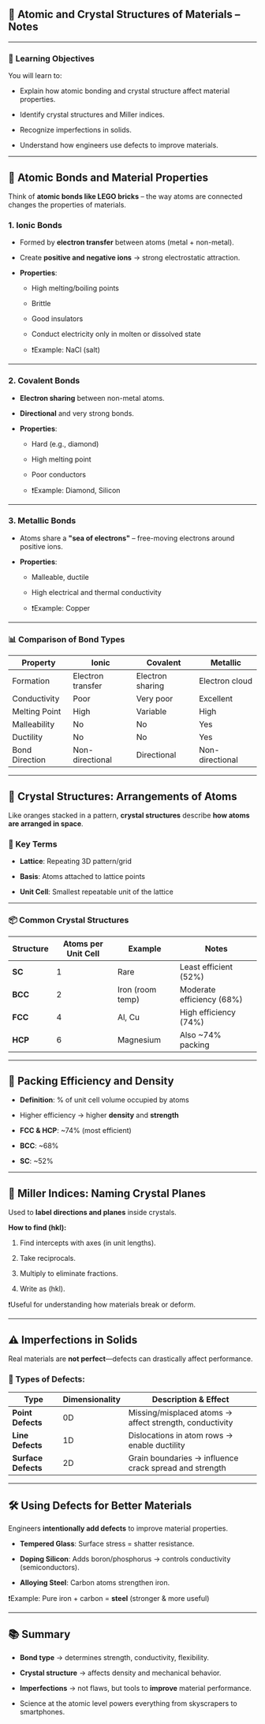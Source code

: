 ## 🧪 **Atomic and Crystal Structures of Materials – Notes**

---

### 🎯 **Learning Objectives**

You will learn to:

- Explain how atomic bonding and crystal structure affect material properties.
    
- Identify crystal structures and Miller indices.
    
- Recognize imperfections in solids.
    
- Understand how engineers use defects to improve materials.
    

---

## 🔗 **Atomic Bonds and Material Properties**

Think of **atomic bonds like LEGO bricks** – the way atoms are connected changes the properties of materials.

### 1. **Ionic Bonds**

- Formed by **electron transfer** between atoms (metal + non-metal).
    
- Create **positive and negative ions** → strong electrostatic attraction.
    
- **Properties**:
    
    - High melting/boiling points
        
    - Brittle
        
    - Good insulators
        
    - Conduct electricity only in molten or dissolved state
        
    - ❗Example: NaCl (salt)
        

---

### 2. **Covalent Bonds**

- **Electron sharing** between non-metal atoms.
    
- **Directional** and very strong bonds.
    
- **Properties**:
    
    - Hard (e.g., diamond)
        
    - High melting point
        
    - Poor conductors
        
    - ❗Example: Diamond, Silicon
        

---

### 3. **Metallic Bonds**

- Atoms share a **"sea of electrons"** – free-moving electrons around positive ions.
    
- **Properties**:
    
    - Malleable, ductile
        
    - High electrical and thermal conductivity
        
    - ❗Example: Copper
        

---

### 📊 **Comparison of Bond Types**

|Property|Ionic|Covalent|Metallic|
|---|---|---|---|
|Formation|Electron transfer|Electron sharing|Electron cloud|
|Conductivity|Poor|Very poor|Excellent|
|Melting Point|High|Variable|High|
|Malleability|No|No|Yes|
|Ductility|No|No|Yes|
|Bond Direction|Non-directional|Directional|Non-directional|

---

## 🧱 **Crystal Structures: Arrangements of Atoms**

Like oranges stacked in a pattern, **crystal structures** describe **how atoms are arranged in space**.

### 🧊 Key Terms

- **Lattice**: Repeating 3D pattern/grid
    
- **Basis**: Atoms attached to lattice points
    
- **Unit Cell**: Smallest repeatable unit of the lattice
    

---

### 📦 **Common Crystal Structures**

|Structure|Atoms per Unit Cell|Example|Notes|
|---|---|---|---|
|**SC**|1|Rare|Least efficient (52%)|
|**BCC**|2|Iron (room temp)|Moderate efficiency (68%)|
|**FCC**|4|Al, Cu|High efficiency (74%)|
|**HCP**|6|Magnesium|Also ~74% packing|

---

## 🧮 **Packing Efficiency and Density**

- **Definition**: % of unit cell volume occupied by atoms
    
- Higher efficiency → higher **density** and **strength**
    
- **FCC & HCP**: ~74% (most efficient)
    
- **BCC**: ~68%
    
- **SC**: ~52%
    

---

## 📐 **Miller Indices: Naming Crystal Planes**

Used to **label directions and planes** inside crystals.

**How to find (hkl):**

1. Find intercepts with axes (in unit lengths).
    
2. Take reciprocals.
    
3. Multiply to eliminate fractions.
    
4. Write as (hkl).
    

❗Useful for understanding how materials break or deform.

---

## ⚠️ **Imperfections in Solids**

Real materials are **not perfect**—defects can drastically affect performance.

### 🧩 Types of Defects:

|Type|Dimensionality|Description & Effect|
|---|---|---|
|**Point Defects**|0D|Missing/misplaced atoms → affect strength, conductivity|
|**Line Defects**|1D|Dislocations in atom rows → enable ductility|
|**Surface Defects**|2D|Grain boundaries → influence crack spread and strength|

---

## 🛠️ **Using Defects for Better Materials**

Engineers **intentionally add defects** to improve material properties.

- **Tempered Glass**: Surface stress = shatter resistance.
    
- **Doping Silicon**: Adds boron/phosphorus → controls conductivity (semiconductors).
    
- **Alloying Steel**: Carbon atoms strengthen iron.
    

❗Example: Pure iron + carbon = **steel** (stronger & more useful)

---

## 📚 **Summary**

- **Bond type** → determines strength, conductivity, flexibility.
    
- **Crystal structure** → affects density and mechanical behavior.
    
- **Imperfections** → not flaws, but tools to **improve** material performance.
    
- Science at the atomic level powers everything from skyscrapers to smartphones.
